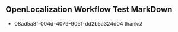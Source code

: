 ## OpenLocalization Workflow Test MarkDown
* 08ad5a8f-004d-4079-9051-dd2b5a324d04 thanks!

<!--HONumber=Feb17_HO2-->


